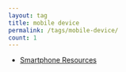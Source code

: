 ```yaml
---
layout: tag
title: mobile device
permalink: /tags/mobile-device/
count: 1
---
```


- [Smartphone Resources](https://itsmejayd.github.io/blog/resources%20directory/mobile-resources/)
